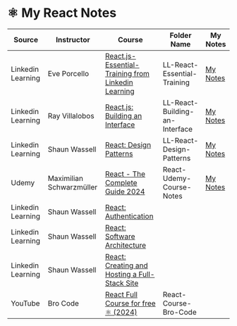 # ⚛️ My React Notes

| Source | Instructor | Course | Folder Name | My Notes |
| ------ |------------| ------ | ----------- | -- |
| Linkedin Learning | Eve Porcello | [React.js-Essential-Training from Linkedin Learning](https://www.linkedin.com/learning/react-js-essential-training-14836121/) | LL-React-Essential-Training | [My Notes](LL-React-Essential-Training/My-Notes/combine-md-files/combined-notes.md) |
| Linkedin Learning | Ray Villalobos | [React.js: Building an Interface](https://www.linkedin.com/learning/react-js-building-an-interface-8551484?u=2174970) | LL-React-Building-an-Interface | [My Notes](LL-React-Building-an-Interface/my-notes/my-notes.md) |
| Linkedin Learning | Shaun Wassell | [React: Design Patterns](https://www.linkedin.com/learning/react-design-patterns?u=2174970) | LL-React-Design-Patterns | [My Notes](LL-React-Design-Patterns/my-notes/my-notes.md) |
| Udemy | Maximilian Schwarzmüller | [React - The Complete Guide 2024](https://www.udemy.com/course/react-the-complete-guide-incl-redux/?couponCode=KEEPLEARNING) | React-Udemy-Course-Notes | [My Notes](React-Udemy-Course-Notes/my-notes.md) |
| Linkedin Learning | Shaun Wassell | [React: Authentication](https://www.linkedin.com/learning/react-authentication?u=2174970) | | |
| Linkedin Learning | Shaun Wassell | [React: Software Architecture](https://www.linkedin.com/learning/react-software-architecture?u=2174970) | | |
| Linkedin Learning | Shaun Wassell | [React: Creating and Hosting a Full-Stack Site](https://www.linkedin.com/learning/react-creating-and-hosting-a-full-stack-site-15153869?u=2174970) | | |
| YouTube | Bro Code | [React Full Course for free ⚛️ (2024)](https://www.youtube.com/watch?v=CgkZ7MvWUAA) | React-Course-Bro-Code | |
